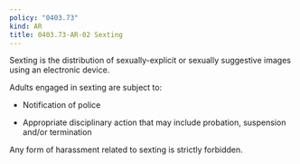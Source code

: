 ```yaml
---
policy: "0403.73"
kind: AR
title: 0403.73-AR-02 Sexting
---
```


Sexting is the distribution of sexually-explicit or sexually suggestive images using an electronic device.

Adults engaged in sexting are subject to:

- Notification of police

- Appropriate disciplinary action that may include probation, suspension and/or termination

Any form of harassment related to sexting is strictly forbidden.

